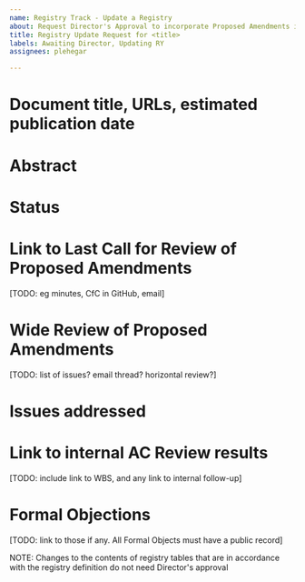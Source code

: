 ```yaml
---
name: Registry Track - Update a Registry
about: Request Director's Approval to incorporate Proposed Amendments into a Registry (Registry -> Registry)
title: Registry Update Request for <title>
labels: Awaiting Director, Updating RY
assignees: plehegar

---
```


# Document title, URLs, estimated publication date

# Abstract

# Status

# Link to Last Call for Review of Proposed Amendments
[TODO: eg minutes, CfC in GitHub, email]

# Wide Review of Proposed Amendments
[TODO: list of issues? email thread? horizontal review?]

# Issues addressed

# Link to internal AC Review results
[TODO: include link to WBS, and any link to internal follow-up]

# Formal Objections
[TODO: link to those if any. All Formal Objects must have a public record]

NOTE: Changes to the contents of registry tables that are in accordance with the registry definition do not need Director's approval
